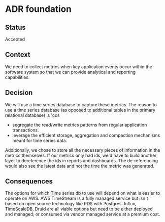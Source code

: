 # ADR foundation

## Status
Accepted

## Context
We need to collect metrics when key application events occur within the software system so that we can provide analytical and reporting capabilities.

## Decision
We will use a time series database to capture these metrics. 
The reason to use a time series database (as opposed to additional tables in the primary relational database) is 'cos
 -  segregate the read/write metrics patterns from regular application transactions. 
 -  leverage the efficient storage, aggregation and compaction mechanisms meant for time series data.  
 
Additionally, we chose to store all the necessary pieces of information in the metrics themselves. If our metrics only had ids, we'd have to build another layer to dereference the ids in reports and dashboards. The de-referencing would also see the latest data and not the time the metric was generated.

## Consequences
The options for which Time series db to use will depend on what is easier to operate on AWS. AWS TimeStream is a fully managed service but isn't based on open source technology like RDS with Postgres. Influx, TimeScaleDB, Druid are all viable options but need to be either deployed and managed; or consumed via vendor managed service at a premium cost.